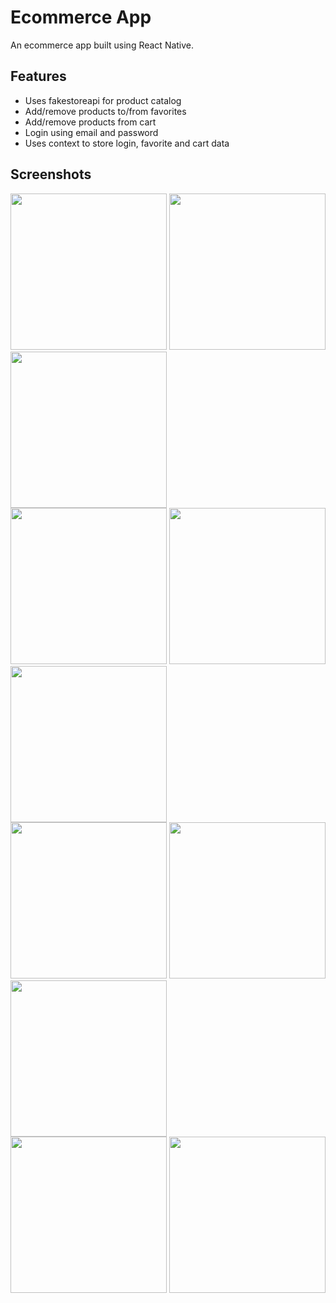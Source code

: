 # Ecommerce App

An ecommerce app built using React Native.

## Features

- Uses fakestoreapi for product catalog
- Add/remove products to/from favorites
- Add/remove products from cart
- Login using email and password
- Uses context to store login, favorite and cart data

## Screenshots

<img src="screenshots/ecom_1.jpg" width=250> <img src="screenshots/ecom_2.jpg" width=250>
<img src="screenshots/ecom_3.jpg" width=250> <br> <img src="screenshots/ecom_4.jpg" width=250>
<img src="screenshots/ecom_5.jpg" width=250> <img src="screenshots/ecom_6.jpg" width=250> <br>
<img src="screenshots/ecom_7.jpg" width=250> <img src="screenshots/ecom_8.jpg" width=250>
<img src="screenshots/ecom_9.jpg" width=250> <br> <img src="screenshots/ecom_10.jpg" width=250>
<img src="screenshots/ecom_11.jpg" width=250>
